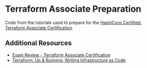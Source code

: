 # Terraform Associate Preparation
Code from the tutorials used to prepare for the [HashiCorp Certified: Terraform Associate Certification](https://www.hashicorp.com/certification/terraform-associate).

## Additional Resources
- [Exam Review - Terraform Associate Certification](https://learn.hashicorp.com/tutorials/terraform/associate-review?in=terraform/certification)
- [Terraform: Up & Running: Writing Infrastructure as Code](https://www.amazon.co.uk/Terraform-Running-Writing-Infrastructure-Code/dp/1492046906/ref=pd_lpo_1?pd_rd_i=1492046906&psc=1)
